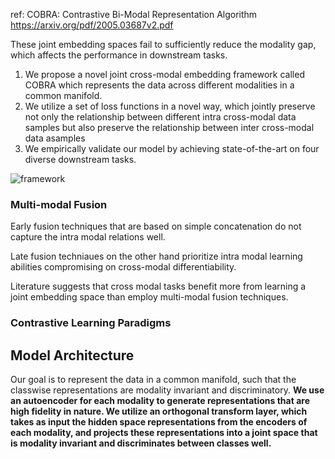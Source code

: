 ref: COBRA: Contrastive Bi-Modal Representation Algorithm
https://arxiv.org/pdf/2005.03687v2.pdf

These joint embedding spaces fail to sufficiently reduce
the modality gap, which affects the performance in downstream tasks. 

1. We propose a novel joint cross-modal embedding framework called COBRA which represents the data across different modalities in a common manifold.
2. We utilize a set of loss functions in a novel way, which jointly preserve not only the relationship between different intra cross-modal data samples but also preserve the relationship between inter cross-modal data asamples
3. We empirically validate our model by achieving state-of-the-art on four diverse downstream tasks.

![framework](https://github.com/ovshake/cobra/blob/master/images/Architecture.JPG)

### Multi-modal Fusion
Early fusion techniques that are based on simple concatenation do not capture the intra modal relations well.

Late fusion techniaues on the other hand prioritize intra modal learning abilities compromising on cross-modal differentiability.

Literature suggests that cross modal tasks benefit more from learning a joint embedding space than employ multi-modal fusion techniques.

### Contrastive Learning Paradigms

## Model Architecture

Our goal is to represent the data in a common manifold, such that the classwise representations are modality invariant and discriminatory. 
**We use an autoencoder for each modality to generate representations that are high fidelity in nature. We utilize an orthogonal transform layer, which takes as input the hidden space representations from the encoders of each modality, and projects these representations into a joint space that is modality invariant and discriminates between classes well.**





